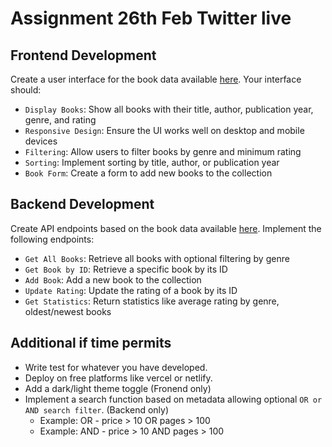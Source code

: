 # Assignment 26th Feb Twitter live

## Frontend Development

Create a user interface for the book data available [here](./books.json). Your interface should:

- `Display Books`: Show all books with their title, author, publication year, genre, and rating
- `Responsive Design`: Ensure the UI works well on desktop and mobile devices
- `Filtering`: Allow users to filter books by genre and minimum rating
- `Sorting`: Implement sorting by title, author, or publication year
- `Book Form`: Create a form to add new books to the collection

## Backend Development

Create API endpoints based on the book data available [here](./books.json). Implement the following endpoints:

- `Get All Books`: Retrieve all books with optional filtering by genre
- `Get Book by ID`: Retrieve a specific book by its ID
- `Add Book`: Add a new book to the collection
- `Update Rating`: Update the rating of a book by its ID
- `Get Statistics`: Return statistics like average rating by genre, oldest/newest books

## Additional if time permits

- Write test for whatever you have developed.
- Deploy on free platforms like vercel or netlify.
- Add a dark/light theme toggle (Fronend only)
- Implement a search function based on metadata allowing optional `OR or AND search filter`. (Backend only)
    - Example: OR - price > 10 OR pages > 100
    - Example: AND - price > 10 AND pages > 100
